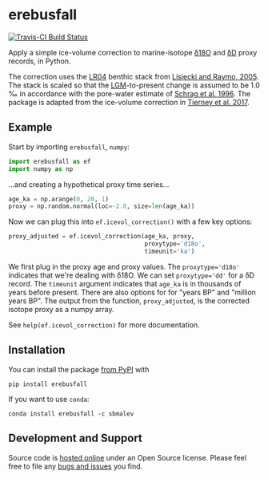 # erebusfall

[![Travis-CI Build Status](https://travis-ci.org/brews/erebusfall.svg?branch=master)](https://travis-ci.org/brews/erebusfall)

Apply a simple ice-volume correction to marine-isotope 
[δ18O](https://en.wikipedia.org/wiki/%CE%9418O) and [δD](https://en.wikipedia.org/wiki/Deuterium)
 proxy records, in Python.

The correction uses the [LR04](https://doi.org/10.1594/PANGAEA.701576) 
benthic stack from [Lisiecki and Raymo, 2005](https://doi.org/10.1029/2004PA001071). The stack is scaled so that the [LGM](https://en.wikipedia.org/wiki/Last_Glacial_Maximum)-to-present 
change is assumed to be 1.0 ‰ in accordance with the pore-water estimate of 
[Schrag et al. 1996](https://doi.org/10.1126/science.272.5270.1930). The 
package is adapted from the ice-volume correction in [Tierney et al. 2017](https://doi.org/10.1130/G39457.1).


## Example

Start by importing `erebusfall`, `numpy`:

```python
import erebusfall as ef
import numpy as np
```

...and creating a hypothetical proxy time 
series...

```python
age_ka = np.arange(0, 20, 1)
proxy = np.random.normal(loc=-2.0, size=len(age_ka))
```

Now we can plug this into `ef.icevol_correction()` with a few key options:

```python
proxy_adjusted = ef.icevol_correction(age_ka, proxy, 
                                      proxytype='d18o', 
                                      timeunit='ka')
```

We first plug in the proxy age and proxy values. The `proxytype='d18o'` 
indicates that we're dealing with δ18O. We can set `proxytype='dd'` for a δD 
record. The `timeunit` argument indicates that `age_ka` is in thousands of 
years before present. There are also options for for "years BP" and 
"million years BP". The output from the function, `proxy_adjusted`, is the 
corrected isotope proxy as a numpy array.

See `help(ef.icevol_correction)` for more documentation.

## Installation

You can install the package [from PyPI](https://pypi.python.org/pypi/erebusfall) with

```
pip install erebusfall
```

If you want to use `conda`:

```
conda install erebusfall -c sbmalev
```

## Development and Support

Source code is [hosted online](https://github.com/brews/erebusfall) under an Open 
Source license. Please feel free to file any 
[bugs and issues](https://github.com/brews/erebusfall/issues) you find.
